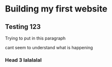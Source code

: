 <h1>Building my first website</h1>
<h2>Testing 123</h2>
<p>Trying to put in this paragraph</p>
cant seem to understand what is happening
<h3>Head 3 lalalalal</h3>
